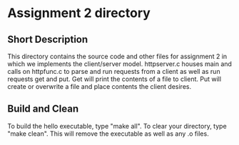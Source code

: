 # Assignment 2 directory

## Short Description
This directory contains the source code and other files for assignment 2 in which we implements the client/server model. httpserver.c houses main and calls on httpfunc.c to parse and run requests from a client as well as run requests get and put. Get will print the contents of a file to client. Put will create or overwrite a file and place contents the client desires.

## Build and Clean
To build the hello executable, type "make all". To clear your directory, type "make clean". This will remove the executable as well as any .o files.

